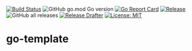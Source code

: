 [![Build Status](https://travis-ci.com/sha1n/go-template.svg?branch=master)](https://travis-ci.com/sha1n/go-template) 
![GitHub go.mod Go version](https://img.shields.io/github/go-mod/go-version/sha1n/go-template)
[![Go Report Card](https://goreportcard.com/badge/sha1n/go-template)](https://goreportcard.com/report/sha1n/go-template) 
[![Release](https://img.shields.io/github/release/sha1n/go-template.svg?style=flat-square)](https://github.com/sha1n/go-template/releases)
![GitHub all releases](https://img.shields.io/github/downloads/sha1n/go-template/total)
[![Release Drafter](https://github.com/sha1n/go-template/actions/workflows/release-drafter.yml/badge.svg)](https://github.com/sha1n/go-template/actions/workflows/release-drafter.yml)
[![License: MIT](https://img.shields.io/badge/License-MIT-yellow.svg)](https://opensource.org/licenses/MIT)

# go-template
